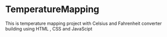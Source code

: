 # TemperatureMapping
This is temperature mapping project with Celsius and Fahrenheit converter building using HTML , CSS and JavaScipt 
